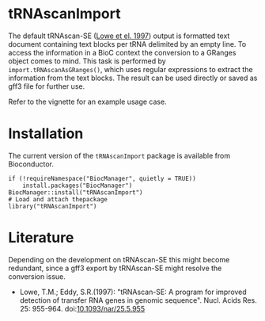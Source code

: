 # tRNAscanImport

The default tRNAscan-SE ([Lowe et el. 1997](#Literature)) output is formatted text
document containing text blocks per tRNA delimited by an empty line. 
To access the information in a BioC context the conversion to a GRanges object 
comes to mind. This task is performed by `import.tRNAscanAsGRanges()`, which uses 
regular expressions to extract the information from the text blocks. The result
can be used directly or saved as gff3 file for further use.

Refer to the vignette for an example usage case.

# Installation

The current version of the `tRNAscanImport` package is available from Bioconductor.
 
```{r}
if (!requireNamespace("BiocManager", quietly = TRUE))
    install.packages("BiocManager")
BiocManager::install("tRNAscanImport")
# Load and attach thepackage
library("tRNAscanImport")
```

# Literature

Depending on the development on tRNAscan-SE this might become redundant, since
a gff3 export by tRNAscan-SE might resolve the conversion issue. 

- Lowe, T.M.; Eddy, S.R.(1997): "tRNAscan-SE: A program for 
improved detection of transfer RNA genes in genomic sequence". Nucl. Acids Res. 
25: 955-964. doi:[10.1093/nar/25.5.955](https://doi.org/10.1093/nar/25.5.955)

